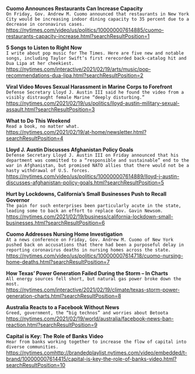 **Cuomo Announces Restaurants Can Increase Capacity**\
`On Friday, Gov. Andrew M. Cuomo announced that restaurants in New York City would be increasing indoor dining capacity to 35 percent due to a decrease in coronavirus cases.`\
https://nytimes.com/video/us/politics/100000007614885/cuomo-restaurants-capacity-increase.html?searchResultPosition=1

**5 Songs to Listen to Right Now**\
`I write about pop music for The Times. Here are five new and notable songs, including Taylor Swift’s first rerecorded back-catalog hit and Dua Lipa at her cheekiest.`\
https://nytimes.com/interactive/2021/02/19/arts/music/pop-recommendations-dua-lipa.html?searchResultPosition=2

**Viral Video Moves Sexual Harassment in Marine Corps to Forefront**\
`Defense Secretary Lloyd J. Austin III said he found the video from a visibly distraught female Marine “deeply disturbing.”`\
https://nytimes.com/2021/02/19/us/politics/lloyd-austin-military-sexual-assault.html?searchResultPosition=3

**What to Do This Weekend**\
`Read a book, no matter what.`\
https://nytimes.com/2021/02/19/at-home/newsletter.html?searchResultPosition=4

**Lloyd J. Austin Discusses Afghanistan Policy Goals**\
`Defense Secretary Lloyd J. Austin III on Friday announced that his department was committed to a “responsible and sustainable” end to the war in Afghanistan, but promised NATO allies that there would not be a hasty withdrawal of U.S. forces.`\
https://nytimes.com/video/us/politics/100000007614889/lloyd-j-austin-discusses-afghanistan-policy-goals.html?searchResultPosition=5

**Hurt by Lockdowns, California’s Small Businesses Push to Recall Governor**\
`The pain for such enterprises been particularly acute in the state, leading some to back an effort to replace Gov. Gavin Newsom.`\
https://nytimes.com/2021/02/19/business/california-lockdown-small-businesses.html?searchResultPosition=6

**Cuomo Addresses Nursing Home Investigation**\
`At a news conference on Friday, Gov. Andrew M. Cuomo of New York pushed back on accusations that there had been a purposeful delay in reporting coronavirus deaths in nursing homes across the state.`\
https://nytimes.com/video/us/politics/100000007614718/cuomo-nursing-home-deaths.html?searchResultPosition=7

**How Texas’ Power Generation Failed During the Storm – In Charts**\
`All energy sources fell short, but natural gas power broke down the most.`\
https://nytimes.com/interactive/2021/02/19/climate/texas-storm-power-generation-charts.html?searchResultPosition=8

**Australia Reacts to a Facebook Without News**\
`Greed, government, the “big technos” and worries about Betoota`\
https://nytimes.com/2021/02/19/world/australia/facebook-news-ban-reaction.html?searchResultPosition=9

**Capital is Key: The Role of Banks Video**\
`Hear from banks working together to increase the flow of capital into diverse communities.`\
https://nytimes.comhttp://brandedplaylist.nytimes.com/video/embedded/t-brand/100000007614415/capital-is-key-the-role-of-banks-video.html?searchResultPosition=10

